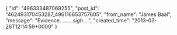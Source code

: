  {
   "id": "496333487069255",
   "post_id": "462493170453287_496116653757605",
   "from_name": "James Baal",
   "message": "Evidence. .......*sigh*....",
   "created_time": "2013-03-26T12:14:59+0000"
 }
